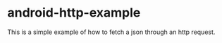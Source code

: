 android-http-example
====================

This is a simple example of how to fetch a json through an http request.
